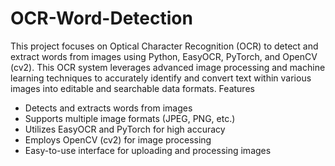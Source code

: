 # OCR-Word-Detection
This project focuses on Optical Character Recognition (OCR) to detect and extract words from images using Python, EasyOCR, PyTorch, and OpenCV (cv2). This OCR system leverages advanced image processing and machine learning techniques to accurately identify and convert text within various images into editable and searchable data formats.
Features
* Detects and extracts words from images
* Supports multiple image formats (JPEG, PNG, etc.)
* Utilizes EasyOCR and PyTorch for high accuracy
* Employs OpenCV (cv2) for image processing
* Easy-to-use interface for uploading and processing images
